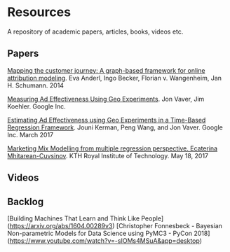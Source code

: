 # Resources

A repository of academic papers, articles, books, videos etc.

## Papers

[Mapping the customer journey: A graph-based framework for online attribution modeling](https://github.com/fongmanfong/Resources/blob/master/papers/A_Graph_Based_Framework_for_Online_Attribution_Modeling.pdf). Eva Anderl, Ingo Becker, Florian v. Wangenheim, Jan H. Schumann. 2014

[Measuring Ad Effectiveness Using Geo Experiments](https://github.com/fongmanfong/Resources/blob/master/papers/Measuring_Ad_Effectiveness_Using_Geo_Experiments.pdf). Jon Vaver, Jim Koehler. Google Inc.

[Estimating Ad Effectiveness using Geo Experiments in a Time-Based Regression Framework](https://github.com/fongmanfong/Resources/blob/master/papers/Time_Based_Regression_Framework.pdf). Jouni Kerman, Peng Wang, and Jon Vaver. Google Inc. March 2017

[Marketing Mix Modelling from multiple regression perspective. Ecaterina Mhitarean-Cuvsinov](https://github.com/fongmanfong/Resources/blob/master/papers/Marketing_Mix_Modelling_Multiple_Regression.pdf). KTH Royal Institute of Technology. May 18, 2017

## Videos



## Backlog

[Building Machines That Learn and Think Like People] (https://arxiv.org/abs/1604.00289v3)
[Christopher Fonnesbeck -  Bayesian Non-parametric Models for Data Science using PyMC3 - PyCon 2018] (https://www.youtube.com/watch?v=-sIOMs4MSuA&app=desktop)
